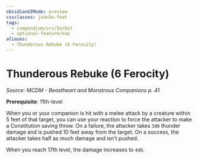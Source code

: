 ```yaml
---
obsidianUIMode: preview
cssclasses: json5e-feat
tags:
  - compendium/src/5e/bst
  - optional-feature/exp
aliases:
  - Thunderous Rebuke (6 Ferocity)
---
```

# Thunderous Rebuke (6 Ferocity)
*Source: MCDM - Beastheart and Monstrous Companions p. 41*  

**Prerequisite**: 11th-level

When you or your companion is hit with a melee attack by a creature within 5 feet of that target, you can use your reaction to force the attacker to make a Constitution saving throw. On a failure, the attacker takes `3d6` thunder damage and is pushed 10 feet away from the target. On a success, the attacker takes half as much damage and isn't pushed.

When you reach 17th level, the damage increases to `4d6`.